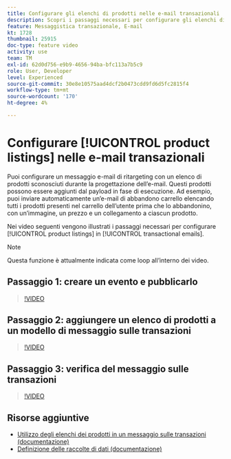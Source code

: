 ```yaml
---
title: Configurare gli elenchi di prodotti nelle e-mail transazionali
description: Scopri i passaggi necessari per configurare gli elenchi di prodotti nelle e-mail transazionali.
feature: Messaggistica transazionale, E-mail
kt: 1728
thumbnail: 25915
doc-type: feature video
activity: use
team: TM
exl-id: 62d0d756-e9b9-4656-94ba-bfc113a7b5c9
role: User, Developer
level: Experienced
source-git-commit: 30e8e10575aad4dcf2b0473cdd9fd6d5fc2815f4
workflow-type: tm+mt
source-wordcount: '170'
ht-degree: 4%

---
```


# Configurare [!UICONTROL product listings] nelle e-mail transazionali

Puoi configurare un messaggio e-mail di ritargeting con un elenco di prodotti sconosciuti durante la progettazione dell’e-mail. Questi prodotti possono essere aggiunti dal payload in fase di esecuzione. Ad esempio, puoi inviare automaticamente un’e-mail di abbandono carrello elencando tutti i prodotti presenti nel carrello dell’utente prima che lo abbandonino, con un’immagine, un prezzo e un collegamento a ciascun prodotto.

Nei video seguenti vengono illustrati i passaggi necessari per configurare [!UICONTROL product listings] in [!UICONTROL transactional emails].

>[!NOTE]
>
>Questa funzione è attualmente indicata come loop all’interno dei video.

## Passaggio 1: creare un evento e pubblicarlo

>[!VIDEO](https://video.tv.adobe.com/v/25914?quality=12)

## Passaggio 2: aggiungere un elenco di prodotti a un modello di messaggio sulle transazioni

>[!VIDEO](https://video.tv.adobe.com/v/25915?quality=12)

## Passaggio 3: verifica del messaggio sulle transazioni

>[!VIDEO](https://video.tv.adobe.com/v/25916?quality=12)

## Risorse aggiuntive

* [Utilizzo degli elenchi dei prodotti in un messaggio sulle transazioni (documentazione)](https://docs.adobe.com/content/help/en/campaign-standard/using/communication-channels/transactional-messaging/event-transactional-messages.html#using-product-listings-in-a-transactional-message)
* [Definizione delle raccolte di dati (documentazione)](https://docs.adobe.com/content/help/en/campaign-standard/using/administrating/configuring-channels/configuring-transactional-messaging.html#defining-data-collections)
